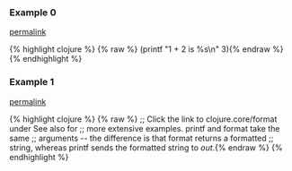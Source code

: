 ### Example 0
[permalink](#example-0)

{% highlight clojure %}
{% raw %}
(printf "1 + 2 is %s\n" 3){% endraw %}
{% endhighlight %}


### Example 1
[permalink](#example-1)

{% highlight clojure %}
{% raw %}
;; Click the link to clojure.core/format under See also for
;; more extensive examples.  printf and format take the same
;; arguments -- the difference is that format returns a formatted
;; string, whereas printf sends the formatted string to *out*.{% endraw %}
{% endhighlight %}


